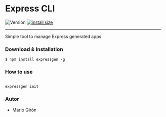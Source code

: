 # Express CLI

![Versión](https://img.shields.io/badge/npm-v2.8.1-blue.svg)
[![install size](https://packagephobia.now.sh/badge?p=@mariogironm/tokengen)](https://packagephobia.now.sh/result?p=@mariogironm/tokengen)


<!-- ![](logo.png) -->


* * *

Simple tool to manage Express generated apps


### Download & Installation

```shell 
$ npm install expressgen -g
```

### How to use

```javascript 

expressgen init

```

### Autor

*   Mario Girón
